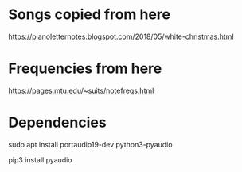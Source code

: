 # Songs copied from here
https://pianoletternotes.blogspot.com/2018/05/white-christmas.html

# Frequencies from here
https://pages.mtu.edu/~suits/notefreqs.html

# Dependencies

sudo apt install portaudio19-dev python3-pyaudio

pip3 install pyaudio

